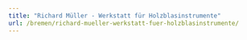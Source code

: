 ```yaml
---
title: "Richard Müller - Werkstatt für Holzblasinstrumente"
url: /bremen/richard-mueller-werkstatt-fuer-holzblasinstrumente/
---
```

